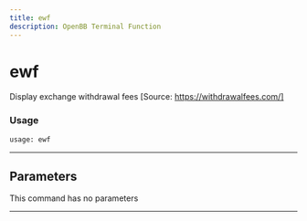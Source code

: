 ```yaml
---
title: ewf
description: OpenBB Terminal Function
---
```


# ewf

Display exchange withdrawal fees [Source: https://withdrawalfees.com/]

### Usage

```python
usage: ewf
```

---

## Parameters

This command has no parameters

---

